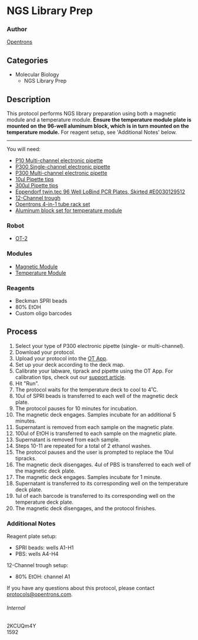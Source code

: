 # NGS Library Prep

### Author
[Opentrons](http://www.opentrons.com/)

## Categories
* Molecular Biology
    * NGS Library Prep

## Description
This protocol performs NGS library preparation using both a magnetic module and a temperature module. **Ensure the temperature module plate is mounted on the 96-well aluminum block, which is in turn mounted on the temperature module.** For reagent setup, see 'Additional Notes' below.

---

You will need:
* [P10 Multi-channel electronic pipette](https://shop.opentrons.com/collections/ot-2-pipettes/products/8-channel-electronic-pipette)
* [P300 Single-channel electronic pipette](https://shop.opentrons.com/collections/opentrons-tips/products/opentrons-300ul-tips)
* [P300 Multi-channel electronic pipette](https://shop.opentrons.com/collections/ot-2-pipettes/products/8-channel-electronic-pipette)
* [10µl Pipette tips](https://shop.opentrons.com/collections/opentrons-tips/products/opentrons-10ul-tips)
* [300µl Pipette tips](https://shop.opentrons.com/collections/opentrons-tips/products/opentrons-300ul-tips)
* [Eppendorf twin.tec 96 Well LoBind PCR Plates, Skirted #E0030129512](https://www.fishersci.com/shop/products/eppendorf-twin-tec-96-lobind-pcr-plates-skirted-clear/e0030129512)
* [12-Channel trough](https://www.usascientific.com/12-channel-automation-reservoir.aspx)
* [Opentrons 4-in-1 tube rack set](https://shop.opentrons.com/collections/racks-and-adapters/products/tube-rack-set-1)
* [Aluminum block set for temperature module](https://shop.opentrons.com/collections/hardware-modules/products/aluminum-block-set)

### Robot
* [OT-2](https://opentrons.com/ot-2)

### Modules
* [Magnetic Module](https://shop.opentrons.com/collections/hardware-modules/products/magdeck)
* [Temperature Module](https://shop.opentrons.com/collections/hardware-modules/products/tempdeck)

### Reagents
* Beckman SPRI beads
* 80% EtOH
* Custom oligo barcodes

## Process
1. Select your type of P300 electronic pipette (single- or multi-channel).
2. Download your protocol.
3. Upload your protocol into the [OT App](https://opentrons.com/ot-app).
4. Set up your deck according to the deck map.
5. Calibrate your labware, tiprack and pipette using the OT App. For calibration tips, check out our [support article](https://support.opentrons.com/ot-2/getting-started-software-setup/deck-calibration).
6. Hit "Run".
7. The protocol waits for the temperature deck to cool to 4˚C.
8. 10ul of SPRI beads is transferred to each well of the magnetic deck plate.
9. The protocol pauses for 10 minutes for incubation.
10. The magnetic deck engages. Samples incubate for an additional 5 minutes.
11. Supernatant is removed from each sample on the magnetic plate.
12. 100ul of EtOH is transferred to each sample on the magnetic plate.
13. Supernatant is removed from each sample.
14. Steps 10-11 are repeated for a total of 2 ethanol washes.
15. The protocol pauses and the user is prompted to replace the 10ul tipracks.
16. The magnetic deck disengages. 4ul of PBS is transferred to each well of the magnetic deck plate.
17. The magnetic deck engages. Samples incubate for 1 minute.
18. Supernatant is transferred to its corresponding well on the temperature deck plate.
19. 1ul of each barcode is transferred to its corresponding well on the temperature deck plate.
20. The magnetic deck disengages, and the protocol finishes.

### Additional Notes
Reagent plate setup:
* SPRI beads: wells A1-H1
* PBS: wells A4-H4  

12-Channel trough setup:
* 80% EtOH: channel A1

If you have any questions about this protocol, please contact protocols@opentrons.com.

###### Internal
2KCUQm4Y  
1592
